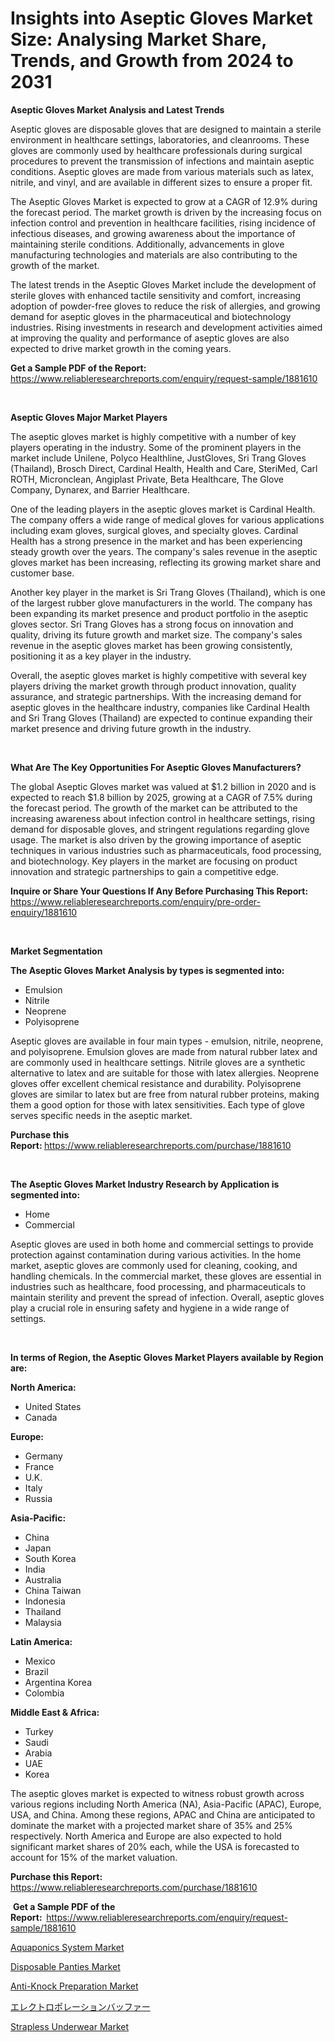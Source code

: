 <p><h1>Insights into Aseptic Gloves Market Size: Analysing Market Share, Trends, and Growth from 2024 to 2031</h1></p><p><strong>Aseptic Gloves Market Analysis and Latest Trends</strong></p>
<p><p>Aseptic gloves are disposable gloves that are designed to maintain a sterile environment in healthcare settings, laboratories, and cleanrooms. These gloves are commonly used by healthcare professionals during surgical procedures to prevent the transmission of infections and maintain aseptic conditions. Aseptic gloves are made from various materials such as latex, nitrile, and vinyl, and are available in different sizes to ensure a proper fit.</p><p>The Aseptic Gloves Market is expected to grow at a CAGR of 12.9% during the forecast period. The market growth is driven by the increasing focus on infection control and prevention in healthcare facilities, rising incidence of infectious diseases, and growing awareness about the importance of maintaining sterile conditions. Additionally, advancements in glove manufacturing technologies and materials are also contributing to the growth of the market.</p><p>The latest trends in the Aseptic Gloves Market include the development of sterile gloves with enhanced tactile sensitivity and comfort, increasing adoption of powder-free gloves to reduce the risk of allergies, and growing demand for aseptic gloves in the pharmaceutical and biotechnology industries. Rising investments in research and development activities aimed at improving the quality and performance of aseptic gloves are also expected to drive market growth in the coming years.</p></p>
<p><strong>Get a Sample PDF of the Report:&nbsp;</strong> <a href="https://www.reliableresearchreports.com/enquiry/request-sample/1881610">https://www.reliableresearchreports.com/enquiry/request-sample/1881610</a></p>
<p>&nbsp;</p>
<p><strong>Aseptic Gloves Major Market Players</strong></p>
<p><p>The aseptic gloves market is highly competitive with a number of key players operating in the industry. Some of the prominent players in the market include Unilene, Polyco Healthline, JustGloves, Sri Trang Gloves (Thailand), Brosch Direct, Cardinal Health, Health and Care, SteriMed, Carl ROTH, Micronclean, Angiplast Private, Beta Healthcare, The Glove Company, Dynarex, and Barrier Healthcare.</p><p>One of the leading players in the aseptic gloves market is Cardinal Health. The company offers a wide range of medical gloves for various applications including exam gloves, surgical gloves, and specialty gloves. Cardinal Health has a strong presence in the market and has been experiencing steady growth over the years. The company's sales revenue in the aseptic gloves market has been increasing, reflecting its growing market share and customer base.</p><p>Another key player in the market is Sri Trang Gloves (Thailand), which is one of the largest rubber glove manufacturers in the world. The company has been expanding its market presence and product portfolio in the aseptic gloves sector. Sri Trang Gloves has a strong focus on innovation and quality, driving its future growth and market size. The company's sales revenue in the aseptic gloves market has been growing consistently, positioning it as a key player in the industry.</p><p>Overall, the aseptic gloves market is highly competitive with several key players driving the market growth through product innovation, quality assurance, and strategic partnerships. With the increasing demand for aseptic gloves in the healthcare industry, companies like Cardinal Health and Sri Trang Gloves (Thailand) are expected to continue expanding their market presence and driving future growth in the industry.</p></p>
<p>&nbsp;</p>
<p><strong>What Are The Key Opportunities For Aseptic Gloves Manufacturers?</strong></p>
<p><p>The global Aseptic Gloves market was valued at $1.2 billion in 2020 and is expected to reach $1.8 billion by 2025, growing at a CAGR of 7.5% during the forecast period. The growth of the market can be attributed to the increasing awareness about infection control in healthcare settings, rising demand for disposable gloves, and stringent regulations regarding glove usage. The market is also driven by the growing importance of aseptic techniques in various industries such as pharmaceuticals, food processing, and biotechnology. Key players in the market are focusing on product innovation and strategic partnerships to gain a competitive edge.</p></p>
<p><strong>Inquire or Share Your Questions If Any Before Purchasing This Report:</strong> <a href="https://www.reliableresearchreports.com/enquiry/pre-order-enquiry/1881610">https://www.reliableresearchreports.com/enquiry/pre-order-enquiry/1881610</a></p>
<p>&nbsp;</p>
<p><strong>Market Segmentation</strong></p>
<p><strong>The Aseptic Gloves Market Analysis by types is segmented into:</strong></p>
<p><ul><li>Emulsion</li><li>Nitrile</li><li>Neoprene</li><li>Polyisoprene</li></ul></p>
<p><p>Aseptic gloves are available in four main types - emulsion, nitrile, neoprene, and polyisoprene. Emulsion gloves are made from natural rubber latex and are commonly used in healthcare settings. Nitrile gloves are a synthetic alternative to latex and are suitable for those with latex allergies. Neoprene gloves offer excellent chemical resistance and durability. Polyisoprene gloves are similar to latex but are free from natural rubber proteins, making them a good option for those with latex sensitivities. Each type of glove serves specific needs in the aseptic market.</p></p>
<p><strong>Purchase this Report:&nbsp;</strong><a href="https://www.reliableresearchreports.com/purchase/1881610">https://www.reliableresearchreports.com/purchase/1881610</a></p>
<p>&nbsp;</p>
<p><strong>The Aseptic Gloves Market Industry Research by Application is segmented into:</strong></p>
<p><ul><li>Home</li><li>Commercial</li></ul></p>
<p><p>Aseptic gloves are used in both home and commercial settings to provide protection against contamination during various activities. In the home market, aseptic gloves are commonly used for cleaning, cooking, and handling chemicals. In the commercial market, these gloves are essential in industries such as healthcare, food processing, and pharmaceuticals to maintain sterility and prevent the spread of infection. Overall, aseptic gloves play a crucial role in ensuring safety and hygiene in a wide range of settings.</p></p>
<p>&nbsp;</p>
<p><strong>In terms of Region, the Aseptic Gloves Market Players available by Region are:</strong></p>
<p>
    <p> <strong> North America: </strong>
        <ul>
            <li>United States</li>
            <li>Canada</li>
        </ul>
        </p> 
    <p> <strong> Europe: </strong>
        <ul>
            <li>Germany</li>
            <li>France</li>
            <li>U.K.</li>
            <li>Italy</li>
            <li>Russia</li>
        </ul>
        </p> 
    <p> <strong> Asia-Pacific: </strong>
        <ul>
            <li>China</li>
            <li>Japan</li>
            <li>South Korea</li>
            <li>India</li>
            <li>Australia</li>
            <li>China Taiwan</li>
            <li>Indonesia</li>
            <li>Thailand</li>
            <li>Malaysia</li>
        </ul>
        </p> 
    <p> <strong> Latin America: </strong>
        <ul>
            <li>Mexico</li>
            <li>Brazil</li>
            <li>Argentina Korea</li>
            <li>Colombia</li>
        </ul>
        </p> 
    <p> <strong> Middle East & Africa: </strong>
        <ul>
            <li>Turkey</li>
            <li>Saudi</li>
            <li>Arabia</li>
            <li>UAE</li>
            <li>Korea</li>
        </ul>
    </p>
    </p>
<p><p>The aseptic gloves market is expected to witness robust growth across various regions including North America (NA), Asia-Pacific (APAC), Europe, USA, and China. Among these regions, APAC and China are anticipated to dominate the market with a projected market share of 35% and 25% respectively. North America and Europe are also expected to hold significant market shares of 20% each, while the USA is forecasted to account for 15% of the market valuation.</p></p>
<p><strong>Purchase this Report: </strong><a href="https://www.reliableresearchreports.com/purchase/1881610">https://www.reliableresearchreports.com/purchase/1881610</a></p>
<p>&nbsp;<strong>Get a Sample PDF of the Report:&nbsp;&nbsp;</strong><a href="https://www.reliableresearchreports.com/enquiry/request-sample/1881610">https://www.reliableresearchreports.com/enquiry/request-sample/1881610</a></p>
<p><strong></strong></p>
<p><p><a href="https://issuu.com/reportprime-2/docs/aquaponics-system-market-size-2030.pptx">Aquaponics System Market</a></p><p><a href="https://github.com/gamblestampleyjenny50m5sl6/Market-Research-Report-List-1/blob/main/disposable-panties-market.md">Disposable Panties Market</a></p><p><a href="https://issuu.com/reportprime-2/docs/anti-knock-preparation-market-size-2030.pptx">Anti-Knock Preparation Market</a></p><p><a href="https://github.com/nemesis2824/Market-Research-Report-List-1/blob/main/52877246655.md">エレクトロポレーションバッファー</a></p><p><a href="https://github.com/nicholepatriciadoylenwnrjr0/Market-Research-Report-List-1/blob/main/strapless-underwear-market.md">Strapless Underwear Market</a></p></p>